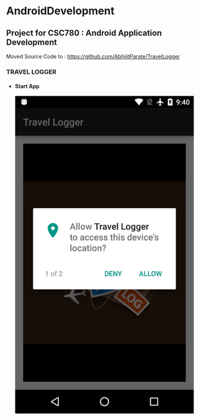 # AndroidDevelopment
## Project for CSC780 : Android Application Development
Moved Source Code to : https://github.com/AbhijitParate/TravelLogger

### TRAVEL LOGGER
* #### Start App
    ![ScreenShot](https://github.com/AbhijitParate/AndroidDevelopment/blob/master/Images/1.png)

